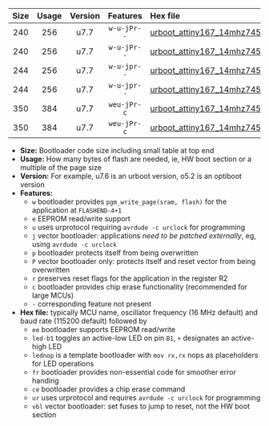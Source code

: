 |Size|Usage|Version|Features|Hex file|
|:-:|:-:|:-:|:-:|:--|
|240|256|u7.7|`w-u-jPr--`|[urboot_attiny167_14mhz7456_115200bps_led+b1_ur_vbl.hex](https://raw.githubusercontent.com/stefanrueger/urboot.hex/main/mcus/attiny167/fcpu_14mhz7456/115200_bps/urboot_attiny167_14mhz7456_115200bps_led+b1_ur_vbl.hex)|
|240|256|u7.7|`w-u-jPr--`|[urboot_attiny167_14mhz7456_115200bps_lednop_ur_vbl.hex](https://raw.githubusercontent.com/stefanrueger/urboot.hex/main/mcus/attiny167/fcpu_14mhz7456/115200_bps/urboot_attiny167_14mhz7456_115200bps_lednop_ur_vbl.hex)|
|244|256|u7.7|`w-u-jpr--`|[urboot_attiny167_14mhz7456_115200bps_led+b1_fr_ur_vbl.hex](https://raw.githubusercontent.com/stefanrueger/urboot.hex/main/mcus/attiny167/fcpu_14mhz7456/115200_bps/urboot_attiny167_14mhz7456_115200bps_led+b1_fr_ur_vbl.hex)|
|244|256|u7.7|`w-u-jpr--`|[urboot_attiny167_14mhz7456_115200bps_lednop_fr_ur_vbl.hex](https://raw.githubusercontent.com/stefanrueger/urboot.hex/main/mcus/attiny167/fcpu_14mhz7456/115200_bps/urboot_attiny167_14mhz7456_115200bps_lednop_fr_ur_vbl.hex)|
|350|384|u7.7|`weu-jPr-c`|[urboot_attiny167_14mhz7456_115200bps_ee_led+b1_fr_ce_ur_vbl.hex](https://raw.githubusercontent.com/stefanrueger/urboot.hex/main/mcus/attiny167/fcpu_14mhz7456/115200_bps/urboot_attiny167_14mhz7456_115200bps_ee_led+b1_fr_ce_ur_vbl.hex)|
|350|384|u7.7|`weu-jPr-c`|[urboot_attiny167_14mhz7456_115200bps_ee_lednop_fr_ce_ur_vbl.hex](https://raw.githubusercontent.com/stefanrueger/urboot.hex/main/mcus/attiny167/fcpu_14mhz7456/115200_bps/urboot_attiny167_14mhz7456_115200bps_ee_lednop_fr_ce_ur_vbl.hex)|

- **Size:** Bootloader code size including small table at top end
- **Usage:** How many bytes of flash are needed, ie, HW boot section or a multiple of the page size
- **Version:** For example, u7.6 is an urboot version, o5.2 is an optiboot version
- **Features:**
  + `w` bootloader provides `pgm_write_page(sram, flash)` for the application at `FLASHEND-4+1`
  + `e` EEPROM read/write support
  + `u` uses urprotocol requiring `avrdude -c urclock` for programming
  + `j` vector bootloader: applications *need to be patched externally*, eg, using `avrdude -c urclock`
  + `p` bootloader protects itself from being overwritten
  + `P` vector bootloader only: protects itself and reset vector from being overwritten
  + `r` preserves reset flags for the application in the register R2
  + `c` bootloader provides chip erase functionality (recommended for large MCUs)
  + `-` corresponding feature not present
- **Hex file:** typically MCU name, oscillator frequency (16 MHz default) and baud rate (115200 default) followed by
  + `ee` bootloader supports EEPROM read/write
  + `led-b1` toggles an active-low LED on pin `B1`, `+` designates an active-high LED
  + `lednop` is a template bootloader with `mov rx,rx` nops as placeholders for LED operations
  + `fr` bootloader provides non-essential code for smoother error handing
  + `ce` bootloader provides a chip erase command
  + `ur` uses urprotocol and requires `avrdude -c urclock` for programming
  + `vbl` vector bootloader: set fuses to jump to reset, not the HW boot section
